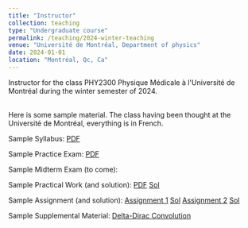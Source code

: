 ```yaml
---
title: "Instructor"
collection: teaching
type: "Undergraduate course"
permalink: /teaching/2024-winter-teaching
venue: "Université de Montréal, Department of physics"
date: 2024-01-01
location: "Montréal, Qc, Ca"
---
```


Instructor for the class PHY2300 Physique Médicale à l'Université de Montréal during the winter semester of 2024.<br><br>

Here is some sample material. The class having been thought at the Université de Montréal, everything is in French.<br>

Sample Syllabus:
<a href="https://argilfea.github.io/philippethemedicalphysicist.github.io/files/TeachingMaterial/PlanCoursPHY2300H2024.pdf" target="_blank" rel="noopener noreferrer">PDF</a><br>

Sample Practice Exam:
<a href="https://argilfea.github.io/philippethemedicalphysicist.github.io/files/TeachingMaterial/Examen_Intra_Pratique_H24_Enonce.pdf" target="_blank" rel="noopener noreferrer">PDF</a><br>

Sample Midterm Exam (to come):
<br>

Sample Practical Work (and solution):
<a href="https://argilfea.github.io/philippethemedicalphysicist.github.io/files/TeachingMaterial/TP5_H24_Enonce.pdf" target="_blank" rel="noopener noreferrer">PDF</a>
<a href="https://argilfea.github.io/philippethemedicalphysicist.github.io/files/TeachingMaterial/TP5_H24_SOL.pdf" target="_blank" rel="noopener noreferrer">Sol</a><br>

Sample Assignment (and solution):
<a href="https://argilfea.github.io/philippethemedicalphysicist.github.io/files/TeachingMaterial/Devoir1_H24_Enonce.pdf" target="_blank" rel="noopener noreferrer">Assignment 1</a>
<a href="https://argilfea.github.io/philippethemedicalphysicist.github.io/files/TeachingMaterial/Devoir1_H24_SOL.pdf" target="_blank" rel="noopener noreferrer">Sol</a>
<a href="https://argilfea.github.io/philippethemedicalphysicist.github.io/files/TeachingMaterial/Devoir2_H24_Enonce.pdf" target="_blank" rel="noopener noreferrer">Assignment 2</a>
<a href="https://argilfea.github.io/philippethemedicalphysicist.github.io/files/TeachingMaterial/Devoir2_H24_SOL.pdf" target="_blank" rel="noopener noreferrer">Sol</a><br>

Sample Supplemental Material: 
<a href="https://argilfea.github.io/philippethemedicalphysicist.github.io/files/TeachingMaterial/ConvolutionDeltaDirac.pdf" target="_blank" rel="noopener noreferrer">Delta-Dirac Convolution</a><br>